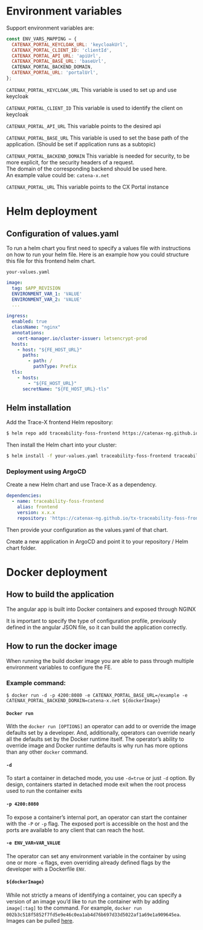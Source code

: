 # Environment variables

Support environment variables are:

```javascript
const ENV_VARS_MAPPING = {
  CATENAX_PORTAL_KEYCLOAK_URL: 'keycloakUrl',
  CATENAX_PORTAL_CLIENT_ID: 'clientId',
  CATENAX_PORTAL_API_URL: 'apiUrl',
  CATENAX_PORTAL_BASE_URL: 'baseUrl',
  CATENAX_PORTAL_BACKEND_DOMAIN,
  CATENAX_PORTAL_URL: 'portalUrl',
};
```

`CATENAX_PORTAL_KEYCLOAK_URL`
This variable is used to set up and use keycloak

`CATENAX_PORTAL_CLIENT_ID`
This variable is used to identify the client on keycloak

`CATENAX_PORTAL_API_URL`
This variable points to the desired api

`CATENAX_PORTAL_BASE_URL`
This variable is used to set the base path of the application. (Should be set if application runs as a subtopic)

`CATENAX_PORTAL_BACKEND_DOMAIN`
This variable is needed for security, to be more explicit, for the security headers of a request.  
The domain of the corresponding backend should be used here.  
An example value could be: `catena-x.net`

`CATENAX_PORTAL_URL`
This variable points to the CX Portal instance

# Helm deployment

## Configuration of values.yaml

To run a helm chart you first need to specify a values file with instructions on how to run your helm file.
Here is an example how you could structure this file for this frontend helm chart.

`your-values.yaml`

```yaml
image:
  tag: $APP_REVISION
  ENVIRONMENT_VAR_1: 'VALUE'
  ENVIRONMENT_VAR_2: 'VALUE'
  ...

ingress:
  enabled: true
  className: "nginx"
  annotations:
    cert-manager.io/cluster-issuer: letsencrypt-prod
  hosts:
    - host: "${FE_HOST_URL}"
      paths:
        - path: /
          pathType: Prefix
  tls:
    - hosts:
        - "${FE_HOST_URL}"
      secretName: "${FE_HOST_URL}-tls"

```

## Helm installation

Add the Trace-X frontend Helm repository:

```sh
$ helm repo add traceability-foss-frontend https://catenax-ng.github.io/tx-traceability-foss-frontend
```

Then install the Helm chart into your cluster:

```sh
$ helm install -f your-values.yaml traceability-foss-frontend traceability-foss-frontend/traceability-foss-frontend
```

### Deployment using ArgoCD

Create a new Helm chart and use Trace-X as a dependency.

```yaml
dependencies:
  - name: traceability-foss-frontend
    alias: frontend
    version: x.x.x
    repository: 'https://catenax-ng.github.io/tx-traceability-foss-frontend/'
```

Then provide your configuration as the values.yaml of that chart.

Create a new application in ArgoCD and point it to your repository / Helm chart folder.

# Docker deployment

## How to build the application

The angular app is built into Docker containers and exposed through NGINX

It is important to specify the type of configuration profile, previously defined in the angular JSON file, so it can
build the application correctly.

## How to run the docker image

When running the build docker image you are able to pass through multiple environment variables to configure the FE.

### Example command:

```shell
$ docker run -d -p 4200:8080 -e CATENAX_PORTAL_BASE_URL=/example -e CATENAX_PORTAL_BACKEND_DOMAIN=catena-x.net ${dockerImage}
```

#### `Docker run`

With the `docker run [OPTIONS]` an operator can add to or override the image defaults set by a developer. And, additionally, operators can override nearly all the defaults set by the Docker runtime itself. The operator’s ability to override image and Docker runtime defaults is why run has more options than any other `docker` command.

#### `-d`

To start a container in detached mode, you use `-d=true` or just `-d` option. By design, containers started in detached mode exit when the root process used to run the container exits

#### `-p 4200:8080`

To expose a container’s internal port, an operator can start the container with the `-P` or `-p` flag. The exposed port is accessible on the host and the ports are available to any client that can reach the host.

#### `-e ENV_VAR=VAR_VALUE`

The operator can set any environment variable in the container by using one or more `-e` flags, even overriding already defined flags by the developer with a Dockerfile `ENV`.

#### `${dockerImage}`

While not strictly a means of identifying a container, you can specify a version of an image you’d like to run the container with by adding `image[:tag]` to the command. For example, `docker run 002b3c518f5852f7fd5e9e46c0ea1ab4d76b697d33d5022af1a69e1a909645ea`.  
Images can be pulled [here](https://github.com/eclipse-tractusx/traceability-foss-frontend/pkgs/container/traceability-foss-frontend).
